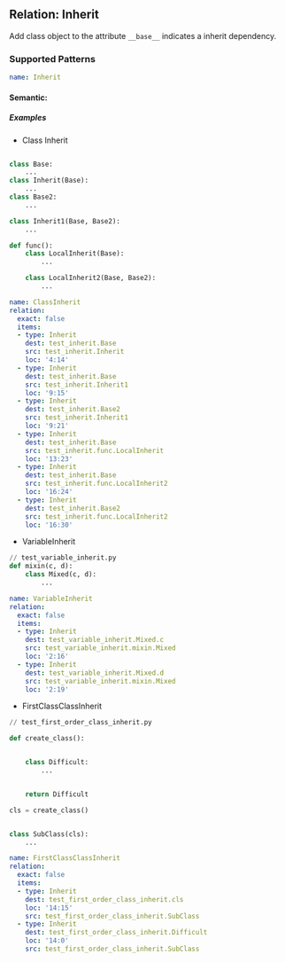## Relation: Inherit
Add class object to the attribute `__base__` indicates a inherit dependency.

### Supported Patterns
```yaml
name: Inherit
```

#### Semantic: 

##### Examples

- Class Inherit
```python

class Base:
    ...
class Inherit(Base):
    ...
class Base2:
    ...

class Inherit1(Base, Base2):
    ...

def func():
    class LocalInherit(Base):
        ...

    class LocalInherit2(Base, Base2):
        ...


```
```yaml
name: ClassInherit
relation:
  exact: false
  items:
  - type: Inherit
    dest: test_inherit.Base
    src: test_inherit.Inherit
    loc: '4:14'
  - type: Inherit
    dest: test_inherit.Base
    src: test_inherit.Inherit1
    loc: '9:15'
  - type: Inherit
    dest: test_inherit.Base2
    src: test_inherit.Inherit1
    loc: '9:21'
  - type: Inherit
    dest: test_inherit.Base
    src: test_inherit.func.LocalInherit
    loc: '13:23'
  - type: Inherit
    dest: test_inherit.Base
    src: test_inherit.func.LocalInherit2
    loc: '16:24'
  - type: Inherit
    dest: test_inherit.Base2
    src: test_inherit.func.LocalInherit2
    loc: '16:30'
```
- VariableInherit
```python
// test_variable_inherit.py
def mixin(c, d):
    class Mixed(c, d):
        ...
```

```yaml
name: VariableInherit
relation:
  exact: false
  items:
  - type: Inherit
    dest: test_variable_inherit.Mixed.c
    src: test_variable_inherit.mixin.Mixed
    loc: '2:16'
  - type: Inherit
    dest: test_variable_inherit.Mixed.d
    src: test_variable_inherit.mixin.Mixed
    loc: '2:19'
```

- FirstClassClassInherit
```python
// test_first_order_class_inherit.py

def create_class():


    class Difficult:
        ...


    return Difficult

cls = create_class()


class SubClass(cls):
    ...

```

```yaml
name: FirstClassClassInherit
relation:
  exact: false
  items:
  - type: Inherit
    dest: test_first_order_class_inherit.cls
    loc: '14:15'
    src: test_first_order_class_inherit.SubClass
  - type: Inherit
    dest: test_first_order_class_inherit.Difficult
    loc: '14:0'
    src: test_first_order_class_inherit.SubClass
```
